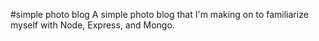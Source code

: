 #simple photo blog
A simple photo blog that I'm making on to familiarize myself with Node, Express, and Mongo.
